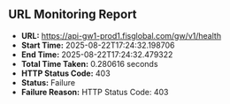 ## URL Monitoring Report

- **URL:** https://api-gw1-prod1.fisglobal.com/gw/v1/health
- **Start Time:** 2025-08-22T17:24:32.198706
- **End Time:** 2025-08-22T17:24:32.479322
- **Total Time Taken:** 0.280616 seconds
- **HTTP Status Code:** 403
- **Status:** Failure
- **Failure Reason:** HTTP Status Code: 403
